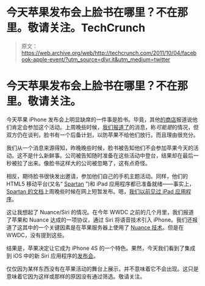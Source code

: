 # 今天苹果发布会上脸书在哪里？不在那里。敬请关注。TechCrunch

> 原文：<https://web.archive.org/web/http://techcrunch.com/2011/10/04/facebook-apple-event/?utm_source=dlvr.it&utm_medium=twitter>

# 今天苹果发布会上脸书在哪里？不在那里。敬请关注。

今天苹果 iPhone 发布会上明显缺席的一件事是脸书。毕竟，其他[的商店](https://web.archive.org/web/20230204133912/http://mashable.com/2011/09/26/facebook-ipad-app-iphone-app-exclusive/)报道说他们肯定会参加这个活动。上周晚些时候，[我们报道了](https://web.archive.org/web/20230204133912/https://techcrunch.com/2011/09/29/facebook-ipad-spartan-event/)的消息，称*可能是*的情况，但双方仍在谈判，脸书有一个后备计划，以防苹果不给他们放行。而且理由很充分。

我们从一个消息来源得知，昨晚晚些时候，脸书被告知他们不会参加苹果今天的活动。这不是什么新鲜事。公司被告知随时准备在这些活动中登台，结果却在最后一秒被拉了出来。像脸书这样大的公司被忽略了，这有点奇怪。

相反，期待脸书很快发出邀请，参加他们自己的手机主题活动。同样，他们的 HTML5 移动平台(又名“ [Spartan](https://web.archive.org/web/20230204133912/https://techcrunch.com/2011/06/15/facebook-project-spartan/) ”)和 iPad 应用程序都已准备就绪——事实上，[Spartan 的文档](https://web.archive.org/web/20230204133912/https://techcrunch.com/2011/09/28/this-sure-looks-a-lot-like-facebooks-project-spartan-screenshots/)上周晚些时候在网上短暂发布。嗯，[我们以前见过 iPad 应用程序](https://web.archive.org/web/20230204133912/https://techcrunch.com/2011/07/25/facebook-ipad-app-pictures/)。

这让我想起了 Nuance/Siri 的情况。在今年 WWDC 之前的几个月里，我们报道了苹果和 Nuance 达成的一项协议，通过 Siri 将语音技术引入 iPhone。我们还报道了这其中的一个关键因素是在苹果服务器上使用了 [Nuance 技术](https://web.archive.org/web/20230204133912/https://techcrunch.com/2011/05/09/apple-nuance-data-center-deal/)。但是在 WWDC，没有提到这些。

结果是，苹果决定让它成为 iPhone 4S 的一个特色。果然，今天我们看到了集成到 iOS 中的新 Siri 应用程序的[发布会](https://web.archive.org/web/20230204133912/https://techcrunch.com/2011/10/04/apple-reveals-siri-voice-interface-the-intelligent-assistant/)。

仅仅因为某样东西没有在苹果活动的舞台上展示，并不意味着它不会出现。这只是意味着它因为这样或那样的原因没有通过筛选。敬请关注。